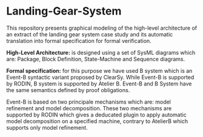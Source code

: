 # Landing-Gear-System
This repository presents graphical modeling of the high-level architecture of an extract of the landing gear system case study and its automatic translation into formal specification for formal verification.

**High-Level Architecture:** is designed using a set of SysML diagrams which are: Package, Block Definition, State-Machine and Sequence diagrams.

**Formal specification:** for this purpose we have used B system which is an Event-B syntactic variant proposed by ClearSy. While Event-B is supported by RODIN, B system is supported by Atelier B.
Event-B and B System have the same semantics defined by proof obligations.

Event-B is based on two principale mechanisms which are: model refinement and model decomposition. These two mechanisms are supported by RODIN which gives a deducated plugin to apply automatic model decomposition on a specified machine, contrary to AtelierB which supports only model refinement.
